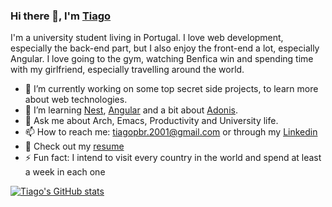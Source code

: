 ### Hi there 👋, I'm [Tiago](https://www.tiagopbrodrigues.com/)

I'm a university student living in Portugal. I love web development, especially the back-end part, but I also enjoy the front-end a lot, especially Angular. I love going to the gym, watching Benfica win and spending time with my girlfriend, especially travelling around the world.

- 🔭 I’m currently working on some top secret side projects, to learn more about web technologies.
- 🌱 I’m learning [Nest](https://nestjs.com/), [Angular](https://angular.io/) and a bit about [Adonis](https://adonisjs.com/).
- 💬 Ask me about Arch, Emacs, Productivity and University life.
- 📫 How to reach me: tiagopbr.2001@gmail.com or through my [Linkedin](https://www.linkedin.com/in/tiago-rodrigues-221ba7204/)
- 📔 Check out my [resume](https://drive.google.com/file/d/1KwOkKca15Qu0sQ3muh21ADBqYabnHrEr/view)
- ⚡ Fun fact: I intend to visit every country in the world and spend at least a week in each one

[![Tiago's GitHub stats](https://github-readme-stats.vercel.app/api?username=1Krypt0&theme=onedark&show_icons=true)](https://github.com/anuraghazra/github-readme-stats)
